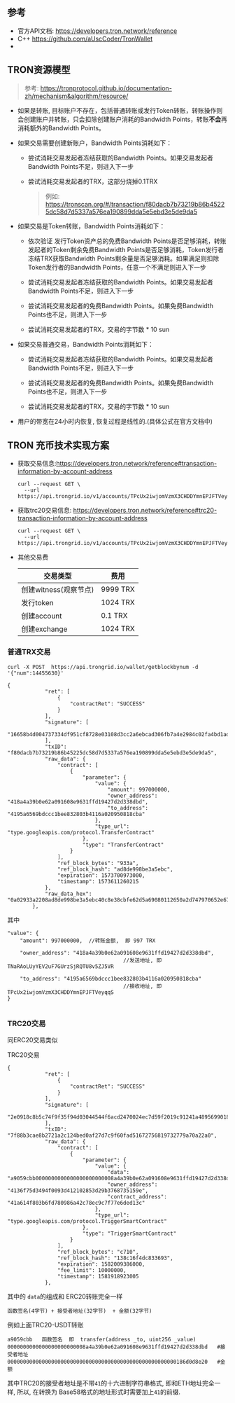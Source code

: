 ## 参考

- 官方API文档:  <https://developers.tron.network/reference>
- C++ <https://github.com/aUscCoder/TronWallet>
- 



## TRON资源模型

>  参考: https://tronprotocol.github.io/documentation-zh/mechanism&algorithm/resource/



- 如果是转账, 目标账户不存在，包括普通转账或发行Token转账，转账操作则会创建账户并转账，只会扣除创建账户消耗的Bandwidth Points，转账**不会**再消耗额外的Bandwidth Points。

- 如果交易需要创建新账户，Bandwidth Points消耗如下：

  - 尝试消耗交易发起者冻结获取的Bandwidth Points。如果交易发起者Bandwidth Points不足，则进入下一步

  - 尝试消耗交易发起者的TRX，这部分烧掉0.1TRX

    > 例如: <https://tronscan.org/#/transaction/f80dacb7b73219b86b45225dc58d7d5337a576ea190899dda5e5ebd3e5de9da5>

- 如果交易是Token转账，Bandwidth Points消耗如下：

  -  依次验证 发行Token资产总的免费Bandwidth Points是否足够消耗，转账发起者的Token剩余免费Bandwidth Points是否足够消耗，Token发行者冻结TRX获取Bandwidth Points剩余量是否足够消耗。如果满足则扣除Token发行者的Bandwidth Points，任意一个不满足则进入下一步

  - 尝试消耗交易发起者冻结获取的Bandwidth Points。如果交易发起者Bandwidth Points不足，则进入下一步

  - 尝试消耗交易发起者的免费Bandwidth Points。如果免费Bandwidth Points也不足，则进入下一步

  - 尝试消耗交易发起者的TRX，交易的字节数 * 10 sun

- 如果交易普通交易，Bandwidth Points消耗如下：

  - 尝试消耗交易发起者冻结获取的Bandwidth Points。如果交易发起者Bandwidth Points不足，则进入下一步

  - 尝试消耗交易发起者的免费Bandwidth Points。如果免费Bandwidth Points也不足，则进入下一步

  - 尝试消耗交易发起者的TRX，交易的字节数 * 10 sun

- 用户的带宽在24小时内恢复, 恢复过程是线性的.(具体公式在官方文档中) 



## TRON 充币技术实现方案



- 获取交易信息:<https://developers.tron.network/reference#transaction-information-by-account-address>

  ```
  curl --request GET \
    --url https://api.trongrid.io/v1/accounts/TPcUx2iwjomVzmX3CHDDYmnEPJFTVeyqqS/transactions
  
  ```




- 获取trc20交易信息: <https://developers.tron.network/reference#trc20-transaction-information-by-account-address>

  ```
  curl --request GET \
    --url https://api.trongrid.io/v1/accounts/TPcUx2iwjomVzmX3CHDDYmnEPJFTVeyqqS/transactions/trc20
  ```

  
  
  
  
- 其他交易费
  
  | 交易类型              | 费用     |
  | --------------------- | -------- |
  | 创建witness(观察节点) | 9999 TRX |
  | 发行token             | 1024 TRX |
  | 创建account           | 0.1 TRX  |
  | 创建exchange          | 1024 TRX |





### 普通TRX交易

`curl -X POST  https://api.trongrid.io/wallet/getblockbynum -d '{"num":14455630}'`



```
{
            "ret": [
                {
                    "contractRet": "SUCCESS"
                }
            ],
            "signature": [
                "16658b4d004737334df951cf8728e03108d3cc2a6ebcad306fb7a4e2984c02fa4bd1ad1664fe4768c36c585171d21207a1fcd8080a075f8b472585f8eaf6a53501"
            ],
            "txID": "f80dacb7b73219b86b45225dc58d7d5337a576ea190899dda5e5ebd3e5de9da5",
            "raw_data": {
                "contract": [
                    {
                        "parameter": {
                            "value": {
                                "amount": 997000000,  
                                "owner_address": "418a4a39b0e62a091608e9631ffd19427d2d338dbd",
                                "to_address": "4195a6569bdccc1bee832803b4116a020950818cba"
                            },
                            "type_url": "type.googleapis.com/protocol.TransferContract"
                        },
                        "type": "TransferContract"
                    }
                ],
                "ref_block_bytes": "933a",
                "ref_block_hash": "ad8de998be3a5ebc",
                "expiration": 1573700973000,
                "timestamp": 1573611260215
            },
            "raw_data_hex": "0a02933a2208ad8de998be3a5ebc40c8e38cbfe62d5a69080112650a2d747970652e676f6f676c65617069732e636f6d2f70726f746f636f6c2e5472616e73666572436f6e747261637412340a15418a4a39b0e62a091608e9631ffd19427d2d338dbd12154195a6569bdccc1bee832803b4116a020950818cba18c086b4db0370b792a994e62d"
        },
```



其中

```
"value": {
 	"amount": 997000000,  //转账金额,  即 997 TRX
 	
 	"owner_address": "418a4a39b0e62a091608e9631ffd19427d2d338dbd",   
 	                                 //发送地址, 即 TNaRAoLUyYEV2uF7GUrzSjRQTU8v5ZJ5VR
 	                                 
	"to_address": "4195a6569bdccc1bee832803b4116a020950818cba"   
	                                 //接收地址, 即 TPcUx2iwjomVzmX3CHDDYmnEPJFTVeyqqS
}
                         
```







### TRC20交易

同ERC20交易类似



TRC20交易

```
{
            "ret": [
                {
                    "contractRet": "SUCCESS"
                }
            ],
            "signature": [
                "2e0918c8b5c74f9f35f94d03044544f6acd2470024ec7d59f2019c91241a489569901812a789fb10a196f37984b374fe3253807cf1c6b3042f1bac6356bf86ad00"
            ],
            "txID": "7f88b3cae8b2721a2c124bed0af27d7c9f60fad51672756819732779a70a22a0",
            "raw_data": {
                "contract": [
                    {
                        "parameter": {
                            "value": {
                                "data": "a9059cbb0000000000000000000000008a4a39b0e62a091608e9631ffd19427d2d338dbd000000000000000000000000000000000000000000000000000000186d0d8e20",
                                "owner_address": "4136f75d3494f0093d412102853d29b3768735159e",
                                "contract_address": "41a614f803b6fd780986a42c78ec9c7f77e6ded13c"
                            },
                            "type_url": "type.googleapis.com/protocol.TriggerSmartContract"
                        },
                        "type": "TriggerSmartContract"
                    }
                ],
                "ref_block_bytes": "c710",
                "ref_block_hash": "138c16f4dc833693",
                "expiration": 1582009386000,
                "fee_limit": 10000000,
                "timestamp": 1581918923005
            },
```



其中的  `data`的组成和 ERC20转账完全一样

```
函数签名(4字节) + 接受者地址(32字节)  + 金额(32字节)
```

例如上面TRC20-USDT转账

```
a9059cbb   函数签名  即  transfer(address _to, uint256 _value)
0000000000000000000000008a4a39b0e62a091608e9631ffd19427d2d338dbd   #接受者地址
000000000000000000000000000000000000000000000000000000186d0d8e20   #金额
```



其中TRC20的接受者地址是不带`41`的十六进制字符串格式, 即和ETH地址完全一样,  所以, 在转换为 Base58格式的地址形式时需要加上`41`的前缀.
